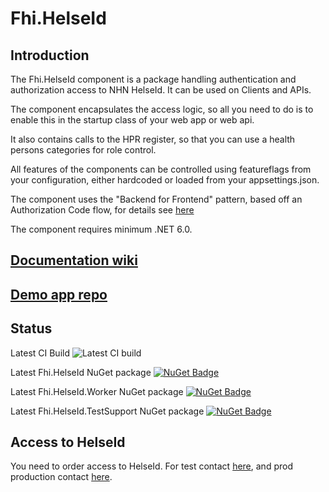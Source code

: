 ﻿# Fhi.HelseId

## Introduction

The Fhi.HelseId component is a package handling authentication and authorization access to NHN HelseId.  It can be used on Clients and APIs.  

The component encapsulates the access logic, so all you need to do is to enable this in the startup class of your web app or web api.  

It also contains calls to the HPR register, so that you can use a health persons categories for role control.  

All features of the components can be controlled using featureflags from your configuration, either hardcoded or loaded from your appsettings.json.

The component uses the "Backend for Frontend" pattern, based off an Authorization Code flow, for details see [here](https://www.nhn.no/helseid/grunnleggende-kunnskap/autentiseringsflyt-og-grant-types/)

The component requires minimum .NET 6.0.

## [Documentation wiki](https://github.com/folkehelseinstituttet/fhi.helseid/wiki)

## [Demo app repo](https://github.com/folkehelseinstituttet/fhi.helseid.demo)

## Status

Latest CI Build ![Latest CI build](https://img.shields.io/github/workflow/status/folkehelseinstituttet/fhi.helseid/Fhi.HelseId.CI?style=plastic)

Latest Fhi.HelseId NuGet package [![NuGet Badge](https://buildstats.info/nuget/Fhi.HelseId)](https://www.nuget.org/packages/Fhi.HelseId/)

Latest Fhi.HelseId.Worker  NuGet package [![NuGet Badge](https://buildstats.info/nuget/Fhi.HelseId.Worker)](https://www.nuget.org/packages/Fhi.HelseId.Worker/)

Latest Fhi.HelseId.TestSupport NuGet package [![NuGet Badge](https://buildstats.info/nuget/Fhi.HelseId.TestSupport)](https://www.nuget.org/packages/Fhi.HelseId.TestSupport/)

## Access to HelseId

You need to order access to HelseId.  For test contact [here](), and prod production contact [here]().
